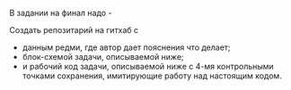В задании на финал надо - 

Создать репозитарий на гитхаб с 
- данным редми, где автор дает пояснения что делает;
- блок-схемой задачи, описываемой ниже;
- и рабочий код задачи, описываемой ниже с 4-мя контрольными точками сохранения, имитирующие работу над настоящим кодом.